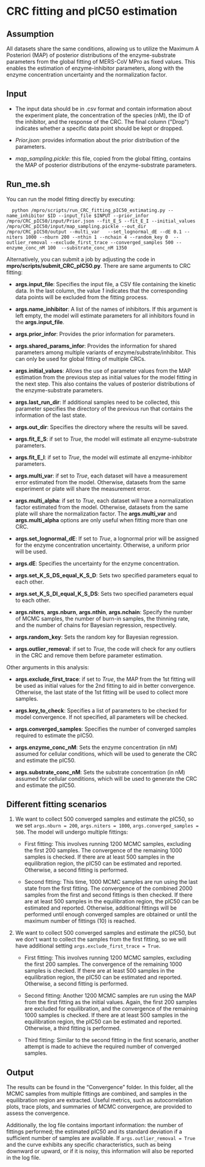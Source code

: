 # CRC fitting and pIC50 estimation

## Assumption

All datasets share the same conditions, allowing us to utilize the Maximum A Posteriori (MAP) of posterior distributions of the enzyme-substrate parameters from the global fitting of MERS-CoV MPro as fixed values. This enables the estimation of enzyme-inhibitor parameters, along with the enzyme concentration uncertainty and the normalization factor.

## Input

- The input data should be in .csv format and contain information about the experiment plate, the concentration of the species (nM), the ID of the inhibitor, and the response of the CRC. The final column ("Drop") indicates whether a specific data point should be kept or dropped.

- *Prior.json*: provides information about the prior distribution of the parameters.

- *map_sampling.pickle*: this file, copied from the global fitting, contains the MAP of posterior distributions of the enzyme-substrate parameters.

## Run_me.sh

You can run the model fitting directly by executing:

      python /mpro/scripts/run_CRC_fitting_pIC50_estimating.py --name_inhibitor $ID --input_file $INPUT --prior_infor /mpro/CRC_pIC50/input/Prior.json --fit_E_S --fit_E_I --initial_values /mpro/CRC_pIC50/input/map_sampling.pickle --out_dir /mpro/CRC_pIC50/output --multi_var   --set_lognormal_dE --dE 0.1 --niters 1000 --nburn 200 --nthin 1 --nchain 4 --random_key 0  --outlier_removal --exclude_first_trace --converged_samples 500 --enzyme_conc_nM 100  --substrate_conc_nM 1350

Alternatively, you can submit a job by adjusting the code in **mpro/scripts/submit_CRC_pIC50.py**. There are same arguments to CRC fitting:

- **args.input_file**: Specifies the input file, a CSV file containing the kinetic data. In the last column, the value *1* indicates that the corresponding data points will be excluded from the fitting process.

- **args.name_inhibitor**: A list of the names of inhibitors. If this argument is left empty, the model will estimate parameters for all inhibitors found in the **args.input_file**.

- **args.prior_infor**: Provides the prior information for parameters.

- **args.shared_params_infor**: Provides the information for shared parameters among multiple variants of enzyme/substrate/inhibitor. This can only be used for global fitting of multiple CRCs. 

- **args.initial_values**: Allows the use of parameter values from the MAP estimation from the previous step as initial values for the model fitting in the next step. This also contains the values of posterior distributions of the enzyme-substrate parameters.

- **args.last_run_dir**: If additional samples need to be collected, this parameter specifies the directory of the previous run that contains the information of the last state.

- **args.out_dir**: Specifies the directory where the results will be saved.

- **args.fit_E_S**: if set to *True*, the model will estimate all enzyme-substrate parameters.

- **args.fit_E_I**: if set to *True*, the model will estimate all enzyme-inhibitor parameters.

- **args.multi_var**: if set to *True*, each dataset will have a measurement error estimated from the model. Otherwise, datasets from the same experiment or plate will share the measurement error.

- **args.multi_alpha**: if set to *True*, each dataset will have a normalization factor estimated from the model. Otherwise, datasets from the same plate will share the normalization factor. The **args.multi_var** and **args.multi_alpha** options are only useful when fitting more than one CRC. 

- **args.set_lognormal_dE**: If set to *True*, a lognormal prior will be assigned for the enzyme concentration uncertainty. Otherwise, a uniform prior will be used.

- **args.dE**: Specifies the uncertainty for the enzyme concentration.

- **args.set_K_S_DS_equal_K_S_D**: Sets two specified parameters equal to each other.

- **args.set_K_S_DI_equal_K_S_DS**: Sets two specified parameters equal to each other.

- **args.niters**, **args.nburn**, **args.nthin**, **args.nchain**: Specify the number of MCMC samples, the number of burn-in samples, the thinning rate, and the number of chains for Bayesian regression, respectively.

- **args.random_key**: Sets the random key for Bayesian regression.

- **args.outlier_removal**: if set to *True*, the code will check for any outliers in the CRC and remove them before parameter estimation.

Other arguments in this analysis:

- **args.exclude_first_trace**: if set to *True*, the MAP from the 1st fitting will be used as initial values for the 2nd fitting to aid in better convergence. Otherwise, the last state of the 1st fitting will be used to collect more samples.

- **args.key_to_check**: Specifies a list of parameters to be checked for model convergence. If not specified, all parameters will be checked.

-	**args.converged_samples**: Specifies the number of converged samples required to estimate the pIC50.

-	**args.enzyme_conc_nM**: Sets the enzyme concentration (in nM) assumed for cellular conditions, which will be used to generate the CRC and estimate the pIC50.

-	**args.substrate_conc_nM**: Sets the substrate concentration (in nM) assumed for cellular conditions, which will be used to generate the CRC and estimate the pIC50.

## Different fitting scenarios

1) We want to collect 500 converged samples and estimate the pIC50, so we set `args.nburn = 200`, `args.niters = 1000`, `args.converged_samples = 500`. The model will undergo multiple fittings:

    * First fitting: This involves running 1200 MCMC samples, excluding the first 200 samples. The convergence of the remaining 1000 samples is checked. If there are at least 500 samples in the equilibration region, the pIC50 can be estimated and reported. Otherwise, a second fitting is performed.

    * Second fitting: This time, 1000 MCMC samples are run using the last state from the first fitting. The convergence of the combined 2000 samples from the first and second fittings is then checked. If there are at least 500 samples in the equilibration region, the pIC50 can be estimated and reported. Otherwise, additional fittings will be performed until enough converged samples are obtained or until the maximum number of fittings (10) is reached.

2) We want to collect 500 converged samples and estimate the pIC50, but we don't want to collect the samples from the first fitting, so we will have additional setting `args.exclude_first_trace = True`. 

    * First fitting: This involves running 1200 MCMC samples, excluding the first 200 samples. The convergence of the remaining 1000 samples is checked. If there are at least 500 samples in the equilibration region, the pIC50 can be estimated and reported. Otherwise, a second fitting is performed.
    
    * Second fitting: Another 1200 MCMC samples are run using the MAP from the first fitting as the initial values. Again, the first 200 samples are excluded for equilibration, and the convergence of the remaining 1000 samples is checked. If there are at least 500 samples in the equilibration region, the pIC50 can be estimated and reported. Otherwise, a third fitting is performed.
    
    * Third fitting: Similar to the second fitting in the first scenario, another attempt is made to achieve the required number of converged samples.

## Output

The results can be found in the “Convergence” folder. In this folder, all the MCMC samples from multiple fittings are combined, and samples in the equilibration region are extracted. Useful metrics, such as autocorrelation plots, trace plots, and summaries of MCMC convergence, are provided to assess the convergence.

Additionally, the log file contains important information: the number of fittings performed; the estimated pIC50 and its standard deviation if a sufficient number of samples are available. If `args.outlier_removal = True` and the curve exhibits any specific characteristics, such as being downward or upward, or if it is noisy, this information will also be reported in the log file.
